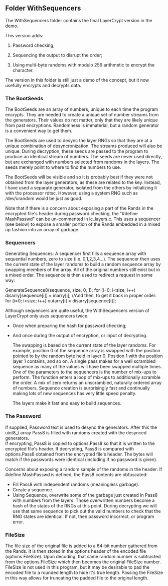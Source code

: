 ## Folder WithSequencers

The WithSequencers folder contains the final LayerCrypt version in the demo.

This version adds:
 
  1) Password checking;

  2) Sequencing the output to disrupt the order;

  3) Using multi-byte randoms with modulo 256 arithmetic to encrypt the character.

The version in this folder is still just a demo of the concept, but it now usefully encrypts and decrypts data.


### The BootSeeds
  The BootSeeds are an array of numbers, unique to each time the program encrypts.  They are needed to create a unique set of number streams from the generators. Their values do not matter, only that they are likely unique from past encryptions.  Randomness is immaterial, but a random generator is a convenient way to get them.

  The BootSeeds are used to desync the layer RNGs so that they are at a unique combination of desyncronization.  The streams produced will also be unique.  During decryption, these seeds are passed to the program to produce an 
identical stream of numbers.  The seeds are never used directly, but are exchanged with numbers selected from 
randoms in the layers.  The seeds merely point to where to find the numbers to use.

  The BootSeeds will be visible and so it is probably best if they were not obtained from the layer generators, as these are related to the key.  Instead, I have used a separate generator, isolated from the others by initializing it with the processor rdtsc.  However, using a system RNG such as /dev/urandom would be just as good.

  Note that if there is a concern about exposing a part of the Rands in the encrypted file's header during password checking, the "#define MashPasswd" can be un-commented in lc_layers.c.  This uses a sequencer (see below) to expose a smaller portion of the Rands embedded in a mixed up fashion into an array of garbage.


### Sequencers
Generating Sequences:
  A sequencer first fills a sequence array with sequential numbers, zero to size (i.e. 0,1,2,3,4...).  The sequencer then uses the current state of the layer randoms to build a random sequence array by swapping members of the array.  All of the original numbers still exist but in a mixed order. The sequence is then used to redirect a request in some way:

  GenerateSequence8(sequence, size, 0, 1);
  for (i=0; i<size; i++)
    disarry[sequence[i]] = inarry[i];
//And then, to get it back in proper order:
  for (i=0; i<size; i++)
    outarry[i] = disarry[sequence[i]];

  Although sequencers are quite useful, the WithSequencers version of LayerCrypt only uses sequencers twice: 
- Once when preparing the hash for password checking; 
- And once during the output of encryption, or input of decrypting.

  The swapping is based on the current state of the layer randoms. For example, position 0 of the sequence array is swapped with the position pointed to by the random byte held in layer 0. Position 1 with the position layer 1 contains,
and so on. A single pass makes for a well scrambled sequence as many of the values will have been swapped multiple times. One of the parameters to the sequencers is the number of mix-ups to perform. The function enters a loop of mix-ups to
additionally scramble the order. A mix of zero returns an unscrambled, naturally ordered array of numbers. Sequence creation is surprisingly fast and continually making lots of new sequences has very little speed penalty.

  The layers make it fast and easy to build sequences.



### The Password
If supplied, Password text is used to desync the generators.
After this the uint8_t array Pass8 is filled with randoms created with the desynced generators.  
If encrypting, Pass8 is copied to options.Pass8 so that it is written to the encrypted file's header.
If decrypting, Pass8 is compared with options.Pass8 obtained from the encrypted file's header. 
The bytes will match if the passwords were identical (including if no password is given). 

Concerns about exposing a random sample of the randoms in the header:
  If  #define MashPasswd is defined, the Pass8 contents are obfuscated:
  - Fill Pass8 with independent randoms (meaningless garbage).  
  - Create a sequence.  
  - Using Sequence, overwrite some of the garbage just created in Pass8 with numbers from the layers.
Those overwritten numbers become a hash of the states of the RNGs at this point.  During decrypting we will use that same sequence to pick out the valid numbers to check that the RNG states are identical.  If not, then password incorrect, or program error.



### FileSize
The file size of the original file is added to a 64-bit number gathered from the Rands.  It is then stored in the options header of the encoded file (options.FileSize).  Upon decoding, that same random number is subtracted from the options.FileSize which then becomes the original FileSize number.  FileSize is not used in this program, but it may be desirable to pad the encoded file to a rounded length to hide it's true length.  Passing the FileSize in this way allows for truncating the padded file to the original length.


